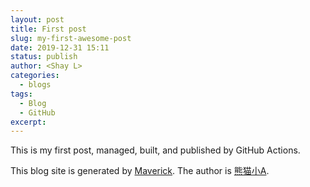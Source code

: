 ```yaml
---
layout: post
title: First post
slug: my-first-awesome-post
date: 2019-12-31 15:11
status: publish
author: <Shay L>
categories: 
  - blogs
tags: 
  - Blog
  - GitHub
excerpt: 
---
```


This is my first post, managed, built, and published by GitHub Actions. 

This blog site is generated by [Maverick](https://github.com/AlanDecode/Maverick/). The author is [熊猫小A](https://blog.imalan.cn/).

